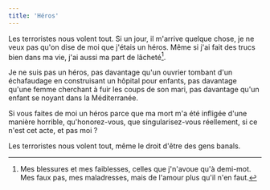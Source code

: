 ```yaml
---
title: 'Héros'
---
```


Les terroristes nous volent tout. Si un jour, il m'arrive quelque chose, je ne veux pas qu'on dise de moi que j'étais un héros. Même si j'ai fait des trucs bien dans ma vie, j'ai aussi ma part de lâcheté[^1].

[^1]: Mes blessures et mes faiblesses, celles que j'n'avoue qu'à demi-mot. Mes faux pas, mes maladresses, mais de l'amour plus qu'il n'en faut.

Je ne suis pas un héros, pas davantage qu'un ouvrier tombant d'un échafaudage en construisant un hôpital pour enfants, pas davantage qu'une femme cherchant à fuir les coups de son mari, pas davantage qu'un enfant se noyant dans la Méditerranée.

Si vous faites de moi un héros parce que ma mort m'a été infligée d'une manière horrible, qu'honorez-vous, que singularisez-vous réellement, si ce n'est cet acte, et pas moi ?

Les terroristes nous volent tout, même le droit d'être des gens banals.
